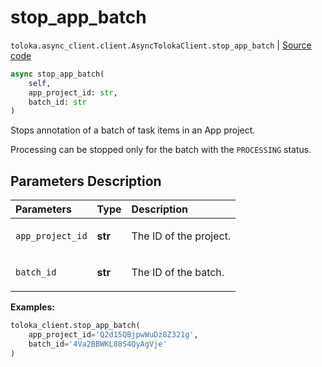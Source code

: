 # stop_app_batch
`toloka.async_client.client.AsyncTolokaClient.stop_app_batch` | [Source code](https://github.com/Toloka/toloka-kit/blob/v1.2.3/src/async_client/client.py#L0)

```python
async stop_app_batch(
    self,
    app_project_id: str,
    batch_id: str
)
```

Stops annotation of a batch of task items in an App project.


Processing can be stopped only for the batch with the `PROCESSING` status.

## Parameters Description

| Parameters | Type | Description |
| :----------| :----| :-----------|
`app_project_id`|**str**|<p>The ID of the project.</p>
`batch_id`|**str**|<p>The ID of the batch.</p>

**Examples:**


```python
toloka_client.stop_app_batch(
    app_project_id='Q2d15QBjpwWuDz8Z321g',
    batch_id='4Va2BBWKL88S4QyAgVje'
)
```
